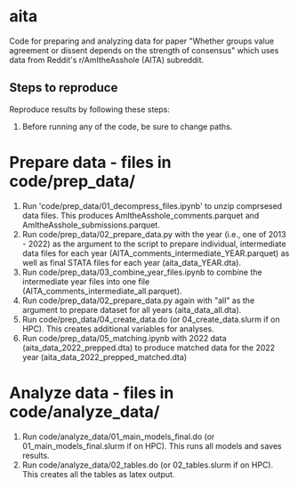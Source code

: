 # aita
Code for preparing and analyzing data for paper "Whether groups value agreement or dissent depends on the strength of consensus" which uses data from Reddit's r/AmItheAsshole (AITA) subreddit.

## Steps to reproduce
Reproduce results by following these steps:

1. Before running any of the code, be sure to change paths.

# Prepare data - files in code/prep_data/

1. Run 'code/prep_data/01_decompress_files.ipynb' to unzip comprsesed data files. This produces AmItheAsshole_comments.parquet and AmItheAsshole_submissions.parquet.
2. Run code/prep_data/02_prepare_data.py with the year (i.e., one of 2013 - 2022) as the argument to the script to prepare individual, intermediate data files for each year (AITA_comments_intermediate_YEAR.parquet) as well as final STATA files for each year (aita_data_YEAR.dta).
3. Run code/prep_data/03_combine_year_files.ipynb to combine the intermediate year files into one file (AITA_comments_intermediate_all.parquet).
4. Run code/prep_data/02_prepare_data.py again with "all" as the argument to prepare dataset for all years (aita_data_all.dta).
5. Run code/prep_data/04_create_data.do (or 04_create_data.slurm if on HPC). This creates additional variables for analyses.
6. Run code/prep_data/05_matching.ipynb with 2022 data (aita_data_2022_prepped.dta) to produce matched data for the 2022 year (aita_data_2022_prepped_matched.dta)

# Analyze data - files in code/analyze_data/

1. Run code/analyze_data/01_main_models_final.do (or 01_main_models_final.slurm if on HPC). This runs all models and saves results.
2. Run code/analyze_data/02_tables.do (or 02_tables.slurm if on HPC). This creates all the tables as latex output.